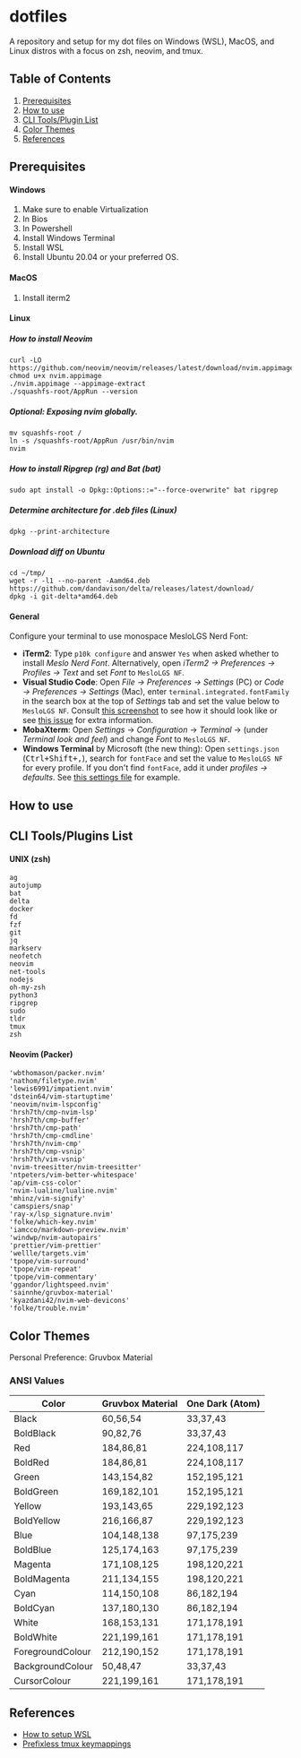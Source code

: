 # dotfiles
A repository and setup for my dot files on Windows (WSL), MacOS, and Linux distros with a focus on zsh, neovim, and tmux.
## Table of Contents
1. [Prerequisites](#sec1)
2. [How to use](#sec2)
3. [CLI Tools/Plugin List](#sec3)
4. [Color Themes](#sec4)
5. [References](#sec5)
## Prerequisites <a name="sec1"></a>
#### Windows
1. Make sure to enable Virtualization
2. In Bios
3. In Powershell
4. Install Windows Terminal
5. Install WSL
6. Install Ubuntu 20.04 or your preferred OS.
#### MacOS
1. Install iterm2
#### Linux
##### How to install Neovim
```
curl -LO https://github.com/neovim/neovim/releases/latest/download/nvim.appimage
chmod u+x nvim.appimage
./nvim.appimage --appimage-extract
./squashfs-root/AppRun --version
```
##### *Optional: Exposing nvim globally.*
```
mv squashfs-root /
ln -s /squashfs-root/AppRun /usr/bin/nvim
nvim
```
##### How to install Ripgrep (rg) and Bat (bat)
```
sudo apt install -o Dpkg::Options::="--force-overwrite" bat ripgrep
```
##### Determine architecture for .deb files (Linux)
```
dpkg --print-architecture
```
##### Download diff on Ubuntu
```
cd ~/tmp/
wget -r -l1 --no-parent -Aamd64.deb https://github.com/dandavison/delta/releases/latest/download/
dpkg -i git-delta*amd64.deb
```
#### General
Configure your terminal to use monospace MesloLGS Nerd Font:
- **iTerm2**: Type `p10k configure` and answer `Yes` when asked whether to install
     *Meslo Nerd Font*. Alternatively, open *iTerm2 → Preferences → Profiles → Text* and set *Font* to
     `MesloLGS NF`.
- **Visual Studio Code**: Open *File → Preferences → Settings* (PC) or
     *Code → Preferences → Settings* (Mac), enter `terminal.integrated.fontFamily` in the search box at
     the top of *Settings* tab and set the value below to `MesloLGS NF`.
     Consult [this screenshot](
       https://raw.githubcontent.com/romkatv/powerlevel10k-media/389133fb8c9a2347929a23702ce3039aacc46c3d/visual-studio-code-font-settings.jpg)
     to see how it should look like or see [this issue](
       https://github.com/romkatv/powerlevel10k/issues/671) for extra information.
- **MobaXterm**: Open *Settings* → *Configuration* → *Terminal* → (under *Terminal look and feel*)
     and change *Font* to `MesloLGS NF`.
- **Windows Terminal** by Microsoft (the new thing): Open `settings.json` (<kbd>Ctrl+Shift+,</kbd>),
     search for `fontFace` and set the value to `MesloLGS NF` for every profile. If you don't find
     `fontFace`, add it under *profiles → defaults*. See [this settings file](
       https://raw.githubcontent.com/romkatv/dotfiles-public/aba0e6c4657d705ed6c344d700d659977385f25c/dotfiles/microsoft-terminal-settings.json)
     for example.
## How to use <a name="sec2"></a>
## CLI Tools/Plugins List <a name="sec3"></a>
#### UNIX (zsh)
```
ag
autojump
bat
delta
docker
fd
fzf
git
jq
markserv
neofetch
neovim
net-tools
nodejs
oh-my-zsh
python3
ripgrep
sudo
tldr
tmux
zsh
```
#### Neovim (Packer)
```
'wbthomason/packer.nvim'
'nathom/filetype.nvim'
'lewis6991/impatient.nvim'
'dstein64/vim-startuptime'
'neovim/nvim-lspconfig'
'hrsh7th/cmp-nvim-lsp'
'hrsh7th/cmp-buffer'
'hrsh7th/cmp-path'
'hrsh7th/cmp-cmdline'
'hrsh7th/nvim-cmp'
'hrsh7th/cmp-vsnip'
'hrsh7th/vim-vsnip'
'nvim-treesitter/nvim-treesitter'
'ntpeters/vim-better-whitespace'
'ap/vim-css-color'
'nvim-lualine/lualine.nvim'
'mhinz/vim-signify'
'camspiers/snap'
'ray-x/lsp_signature.nvim'
'folke/which-key.nvim'
'iamcco/markdown-preview.nvim'
'windwp/nvim-autopairs'
'prettier/vim-prettier'
'wellle/targets.vim'
'tpope/vim-surround'
'tpope/vim-repeat'
'tpope/vim-commentary'
'ggandor/lightspeed.nvim'
'sainnhe/gruvbox-material'
'kyazdani42/nvim-web-devicons'
'folke/trouble.nvim'
```
## Color Themes <a name="sec4"></a>
Personal Preference: Gruvbox Material
### ANSI Values
| Color | Gruvbox Material | One Dark (Atom) |
| --- | --- | --- |
| Black | 60,56,54 | 33,37,43 |
| BoldBlack | 90,82,76 | 33,37,43 |
| Red | 184,86,81 | 224,108,117 |
| BoldRed | 184,86,81 | 224,108,117|
| Green | 143,154,82 | 152,195,121 |
| BoldGreen | 169,182,101 | 152,195,121 |
| Yellow | 193,143,65 | 229,192,123 |
| BoldYellow| 216,166,87 | 229,192,123 |
| Blue | 104,148,138 | 97,175,239 |
| BoldBlue | 125,174,163 | 97,175,239 |
| Magenta | 171,108,125 | 198,120,221 |
| BoldMagenta | 211,134,155 | 198,120,221 |
| Cyan | 114,150,108 | 86,182,194 |
| BoldCyan | 137,180,130 | 86,182,194 |
| White | 168,153,131 | 171,178,191 |
| BoldWhite | 221,199,161 | 171,178,191 |
| ForegroundColour | 212,190,152 | 171,178,191 |
| BackgroundColour | 50,48,47 | 33,37,43 |
| CursorColour | 221,199,161 | 171,178,191 |

## References <a name="sec5"></a>
* [How to setup WSL](https://docs.microsoft.com/en-us/windows/wsl/install)
* [Prefixless tmux keymappings](https://zserge.com/posts/tmux/)